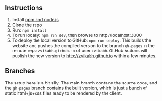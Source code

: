 ## Instructions

1. Install [npm and node.js](https://nodejs.org/en/download/)
2. Clone the repo
3. Run: `npm install`
4. To run locally: `npm run dev`, then browse to http://localhost:3000
5. To deploy the local version to GitHub: `npm run deploy`.
   This builds the website and pushes the compiled version to the branch 
   `gh-pages` in the remote repo `zvikabh.github.io` of user `zvikabh`.
   GitHub Actions will publish the new version to http://zvikabh.github.io
   within a few minutes.

## Branches

The setup here is a bit silly. The main branch contains the source code, and
the `gh-pages` branch contains the built version, which is just a bunch of
static html+js+css files ready to be rendered by the client.
